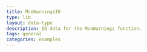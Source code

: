 ```yaml
---
title: MceWarningsIO
type: lib
layout: data-type
description: IO data for the MceWarnings function.
tags: general
categories: examples
---
```

